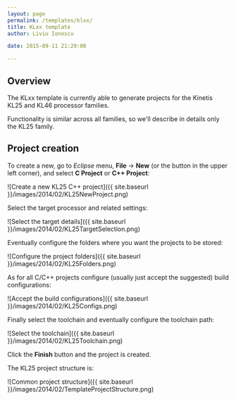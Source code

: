 ```yaml
---
layout: page
permalink: /templates/klxx/
title: KLxx template
author: Liviu Ionescu

date: 2015-09-11 21:29:00

---
```


## Overview

The KLxx template is currently able to generate projects for the Kinetis KL25 and KL46 processor families.

Functionality is similar across all families, so we'll describe in details only the KL25 family.

## Project creation

To create a new, go to *Eclipse* menu, **File** → **New** (or the button in the upper left corner), and select **C Project** or **C++ Project**:

![Create a new KL25 C++ project]({{ site.baseurl }}/images/2014/02/KL25NewProject.png)

Select the target processor and related settings:

![Select the target details]({{ site.baseurl }}/images/2014/02/KL25TargetSelection.png)

Eventually configure the folders where you want the projects to be stored:

![Configure the project folders]({{ site.baseurl }}/images/2014/02/KL25Folders.png)

As for all C/C++ projects configure (usually just accept the suggested) build configurations:

![Accept the build configurations]({{ site.baseurl }}/images/2014/02/KL25Configs.png)

Finally select the toolchain and eventually configure the toolchain path:

![Select the toolchain]({{ site.baseurl }}/images/2014/02/KL25Toolchain.png)

Click the **Finish** button and the project is created.

The KL25 project structure is:

![Common project structure]({{ site.baseurl }}/images/2014/02/TemplateProjectStructure.png)
